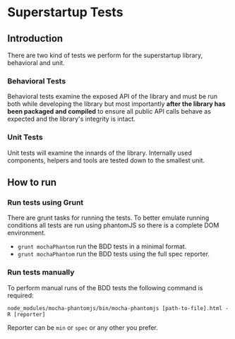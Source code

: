 # Superstartup Tests

## Introduction
There are two kind of tests we perform for the superstartup library, behavioral and unit.

### Behavioral Tests
Behavioral tests examine the exposed API of the library and must be run both while developing the library but most importantly **after the library has been packaged and compiled** to ensure all public API calls behave as expected and the library's integrity is intact.

### Unit Tests
Unit tests will examine the innards of the library. Internally used components, helpers and tools are tested down to the smallest unit.

## How to run

### Run tests using Grunt

There are grunt tasks for running the tests. To better emulate running conditions all tests are run using phantomJS so there is a complete DOM environment.

* `grunt mochaPhantom` run the BDD tests in a minimal format.
* `grunt mochaPhantom` run the BDD tests using the full spec reporter.


### Run tests manually
To perform manual runs of the BDD tests the following command is required:

```shell
node_modules/mocha-phantomjs/bin/mocha-phantomjs [path-to-file].html -R [reporter]
```

Reporter can be `min` or `spec` or any other you prefer.